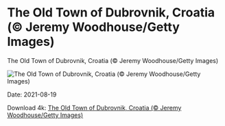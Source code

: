 # The Old Town of Dubrovnik, Croatia (© Jeremy Woodhouse/Getty Images)

The Old Town of Dubrovnik, Croatia (© Jeremy Woodhouse/Getty Images)

![The Old Town of Dubrovnik, Croatia (© Jeremy Woodhouse/Getty Images)](https://bing.com/th?id=OHR.RedRoofTile_EN-US7950086465_UHD.jpg&w=1024&h=576)

Date: 2021-08-19

Download 4k: [The Old Town of Dubrovnik, Croatia (© Jeremy Woodhouse/Getty Images)](https://bing.com/th?id=OHR.RedRoofTile_EN-US7950086465_UHD.jpg)

